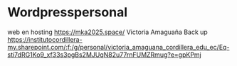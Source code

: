 # Wordpresspersonal
web en hosting
https://mka2025.space/
Victoria Amaguaña
Back up https://institutocordillera-my.sharepoint.com/:f:/g/personal/victoria_amaguana_cordillera_edu_ec/Eq-sti7dRG1Ko9_xf33s3pgBs2MJUqN82u77rnFUMZRmug?e=gpKPmj

